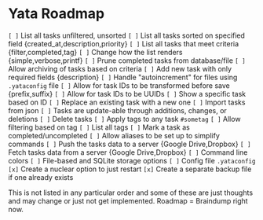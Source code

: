 # Yata Roadmap

`[ ]` List all tasks unfiltered, unsorted
`[ ]` List all tasks sorted on specified field {created_at,description,priority}
`[ ]` List all tasks that meet criteria {filter,completed,tag}
`[ ]` Change how the list renders {simple,verbose,printf}
`[ ]` Prune completed tasks from database/file
`[ ]` Allow archiving of tasks based on criteria
`[ ]` Add new task with only required fields {description}
`[ ]` Handle "autoincrement" for files using `.yataconfig` file
`[ ]` Allow for task IDs to be transformed before save {prefix,suffix}
`[ ]` Allow for task IDs to be UUIDs
`[ ]` Show a specific task based on ID
`[ ]` Replace an existing task with a new one
`[ ]` Import tasks from json
`[ ]` Tasks are update-able through additions, changes, or deletions
`[ ]` Delete tasks
`[ ]` Apply tags to any task `#sometag`
`[ ]` Allow filtering based on tag
`[ ]` List all tags
`[ ]` Mark a task as completed/uncompleted
`[ ]` Allow aliases to be set up to simplify commands
`[ ]` Push the tasks data to a server {Google Drive,Dropbox}
`[ ]` Fetch tasks data from a server {Google Drive,Dropbox}
`[ ]` Command line colors
`[ ]` File-based and SQLite storage options
`[ ]` Config file `.yataconfig`
`[x]` Create a nuclear option to just restart
`[x]` Create a separate backup file if one already exists

This is not listed in any particular order and some of these are just thoughts and may change or just not get implemented. Roadmap = Braindump right now.